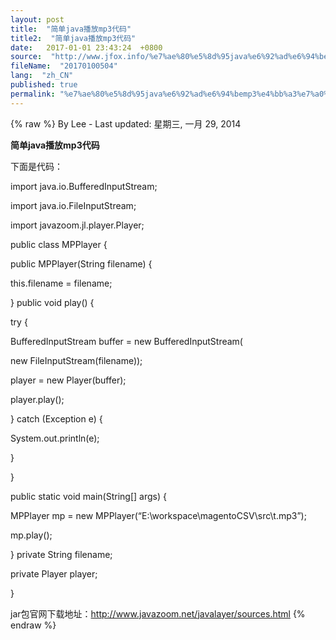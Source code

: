 ```yaml
---
layout: post
title:  "简单java播放mp3代码"
title2:  "简单java播放mp3代码"
date:   2017-01-01 23:43:24  +0800
source:  "http://www.jfox.info/%e7%ae%80%e5%8d%95java%e6%92%ad%e6%94%bemp3%e4%bb%a3%e7%a0%81.html"
fileName:  "20170100504"
lang:  "zh_CN"
published: true
permalink: "%e7%ae%80%e5%8d%95java%e6%92%ad%e6%94%bemp3%e4%bb%a3%e7%a0%81.html"
---
```

{% raw %}
By Lee - Last updated: 星期三, 一月 29, 2014

**简单java播放mp3代码**

下面是代码：

import java.io.BufferedInputStream;

import java.io.FileInputStream;

import javazoom.jl.player.Player;

public class MPPlayer {

public MPPlayer(String filename) {

this.filename = filename;

}
public void play() {

try {

BufferedInputStream buffer = new BufferedInputStream(

new FileInputStream(filename));

player = new Player(buffer);

player.play();

} catch (Exception e) {

System.out.println(e);

}

}

public static void main(String[] args) {

MPPlayer mp = new MPPlayer(“E:\\workspace\\magentoCSV\\src\\t.mp3”);

mp.play();

}
private String filename;

private Player player;

}

jar包官网下载地址：http://www.javazoom.net/javalayer/sources.html
{% endraw %}
